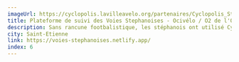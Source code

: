 ```yaml
---
imageUrl: https://cyclopolis.lavilleavelo.org/partenaires/Cyclopolis_StEtienne_small.png
title: Plateforme de suivi des Voies Stephanoises - Ocivélo / O2 de l'Oxygene
description: Sans rancune footbalistique, les stéphanois ont utilisé Cyclopolis pour suivre le développement du nouveau réseau vélo sécurisé du sud Loire, qu'ils ont nommés en clin d'oeils au réseau lyonnais.
city: Saint-Etienne
link: https://voies-stephanoises.netlify.app/
index: 6
---
```

